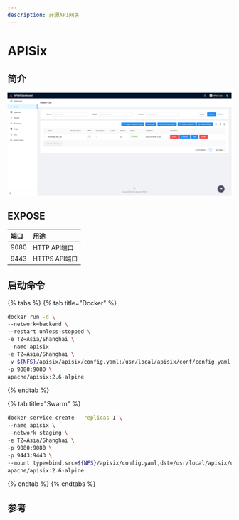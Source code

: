 ```yaml
---
description: 开源API网关
---
```


# APISix

## 简介

![Apisix Dashboard](../../../.gitbook/assets/112923280-a0a94080-912b-11eb-8b83-3960778ecf8a.png)

## EXPOSE

| 端口 | 用途 |
| :--- | :--- |
| 9080 | HTTP API端口 |
| 9443 | HTTPS API端口 |



## 启动命令

{% tabs %}
{% tab title="Docker" %}
```bash
docker run -d \
--network=backend \
--restart unless-stopped \
-e TZ=Asia/Shanghai \
--name apisix
-e TZ=Asia/Shanghai \
-v ${NFS}/apisix/apisix/config.yaml:/usr/local/apisix/conf/config.yaml 
-p 9080:9080 \
apache/apisix:2.6-alpine
```
{% endtab %}

{% tab title="Swarm" %}
```bash
docker service create --replicas 1 \
--name apisix \
--network staging \
-e TZ=Asia/Shanghai \
-p 9080:9080 \
-p 9443:9443 \
--mount type=bind,src=${NFS}/apisix/config.yaml,dst=/usr/local/apisix/conf/config.yaml \
apache/apisix:2.6-alpine
```
{% endtab %}
{% endtabs %}



## 参考


